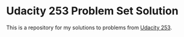 Udacity 253 Problem Set Solution
================================

This is a repository for my solutions to problems from [Udacity 253](https://www.udacity.com/course/cs253).
